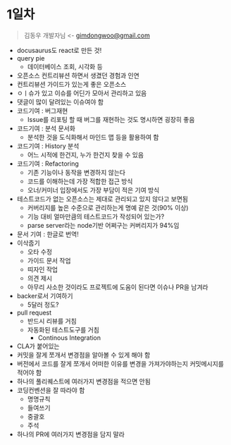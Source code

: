 # 1일차
> 김동우 개발자님 <- gimdongwoo@gmail.com

- docusaurus도 react로 만든 것! 
- query pie
  - 데이터베이스 조회, 시각화 등
- 오픈소스 컨트리뷰션 하면서 생겼던 경험과 인연
- 컨트리뷰션 가이드가 있는게 좋은 오픈소스
- ㅇㅣ슈가 있고 이슈를 어딘가 모아서 관리하고 있음
- 댓글이 많이 달려있는 이슈여야 함
- 코드기여 : 버그재현
  - Issue를 리포팅 할 때 버그를 재현하는 것도 명시하면 굉장히 좋음
- 코드기여 : 분석 문서화
  - 분석한 것을 도식화해서 마인드 맵 등을 활용하여 함
- 코드기여 : History 분석
  - 어느 시적에 한건지, 누가 한건지 찾을 수 있음
- 코드기여 : Refactoring
  - 기존 기능이나 동작을 변경하지  않는다
  - 코드를 이해하는데 가장 적합한 접근 방식
  - 오너/커미너 입장에서도 가장 부담이 적은 기여 방식
- 테스트코드가 없는 오픈소스는 제대로 관리되고 있지 않다고 보면됨
  - 커버리지를 높은 수준으로 관리하는게 명예 같은 것(90% 이상)
  - 기능 대비 얼마만큼의 테스트코드가 작성되어 있는가?
  - parse server라는 node기반 어쩌구는 커버리지가 94%임
- 문서 기여 : 한글로 번역!
- 이삭줍기
  - 오타 수정
  - 가이드 문서 작업
  - 띠자인 작업
  - 의견 제시
  - 아무리 사소한 것이라도 프로젝트에 도움이 된다면 이슈나 PR을 남겨라
- backer로서 기여하기
  - 5달러 정도?
- pull request
  - 반드시 리뷰를 거침
  - 자동화된 테스트도구를 거침
    - Continous Integration
- CLA가 붙어있는
- 커밋을 잘게 쪼개서 변경점을 알아볼 수 있게 해야 함
- 버전에서 코드를 잘게 쪼개서 어떠한 이유를 변경을 가져가야하는지 커밋메시지를 적어야 함
- 하나의 풀리퀘스트에 여러가지 변경점을 적으면 안됨
- 코딩컨벤션을 잘 따라야 함
  - 명명규칙
  - 들여쓰기
  - 중괄호
  - 주석
- 하나의 PR에 여러가지 변경점을 담지 말라
